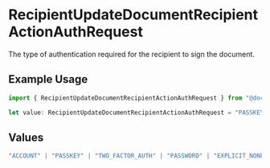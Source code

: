 # RecipientUpdateDocumentRecipientActionAuthRequest

The type of authentication required for the recipient to sign the document.

## Example Usage

```typescript
import { RecipientUpdateDocumentRecipientActionAuthRequest } from "@documenso/sdk-typescript/models/operations";

let value: RecipientUpdateDocumentRecipientActionAuthRequest = "PASSKEY";
```

## Values

```typescript
"ACCOUNT" | "PASSKEY" | "TWO_FACTOR_AUTH" | "PASSWORD" | "EXPLICIT_NONE"
```